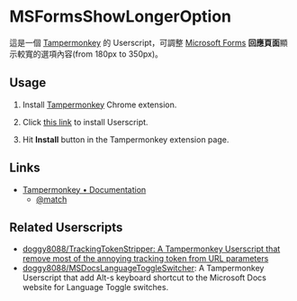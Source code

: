 # MSFormsShowLongerOption

這是一個 [Tampermonkey](https://www.tampermonkey.net/) 的 Userscript，可調整 [Microsoft Forms](https://forms.office.com/) **回應頁面**顯示較寬的選項內容(from 180px to 350px)。


## Usage

1. Install [Tampermonkey](https://chrome.google.com/webstore/detail/tampermonkey/dhdgffkkebhmkfjojejmpbldmpobfkfo) Chrome extension.

2. Click [this link](https://github.com/doggy8088/MSFormsShowLongerOption/raw/main/MSFormsShowLongerOption.user.js) to install Userscript.

3. Hit **Install** button in the Tampermonkey extension page.

## Links

- [Tampermonkey • Documentation](https://www.tampermonkey.net/documentation.php)
  - [@match](https://www.tampermonkey.net/documentation.php#_match)

## Related Userscripts

- [doggy8088/TrackingTokenStripper: A Tampermonkey Userscript that remove most of the annoying tracking token from URL parameters](https://github.com/doggy8088/TrackingTokenStripper)
- [doggy8088/MSDocsLanguageToggleSwitcher](https://github.com/doggy8088/MSDocsLanguageToggleSwitcher): A Tampermonkey Userscript that add Alt-s keyboard shortcut to the Microsoft Docs website for Language Toggle switches.